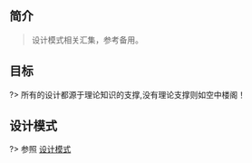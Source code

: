 ## 简介
> 设计模式相关汇集，参考备用。
## 目标
?> 所有的设计都源于理论知识的支撑,没有理论支撑则如空中楼阁！

## 设计模式

?> 参照  [设计模式](https://www.runoob.com/design-pattern/design-pattern-tutorial.html ':crossorgin')  


